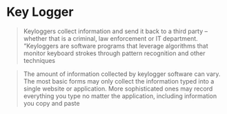 # Key Logger

> Keyloggers collect information and send it back to a third party – whether that is a criminal, law enforcement or IT department. “Keyloggers are software programs that leverage algorithms that monitor keyboard strokes through pattern recognition and other techniques

> The amount of information collected by keylogger software can vary. The most basic forms may only collect the information typed into a single website or application. More sophisticated ones may record everything you type no matter the application, including information you copy and paste